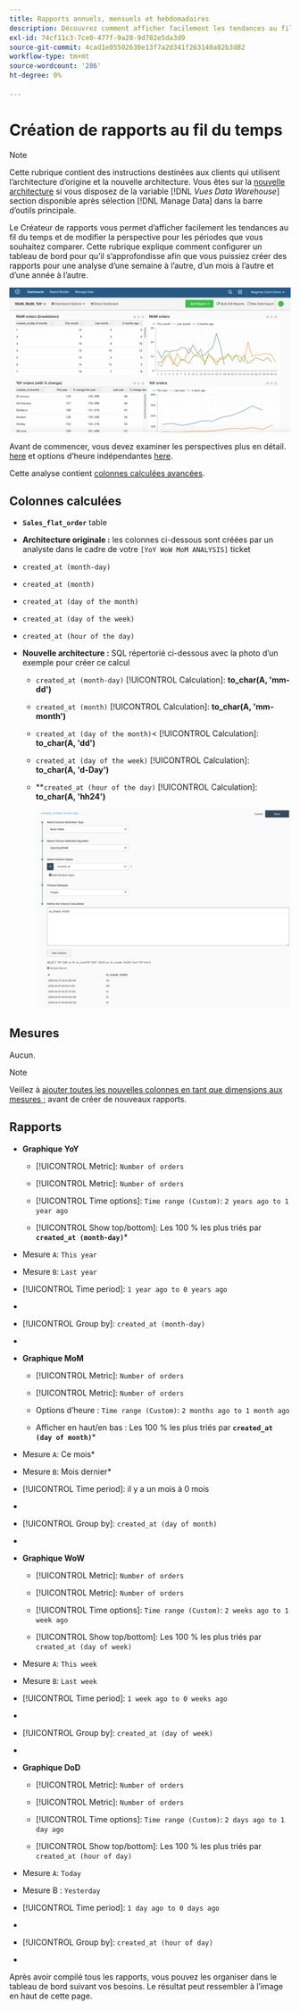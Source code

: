 ```yaml
---
title: Rapports annuels, mensuels et hebdomadaires
description: Découvrez comment afficher facilement les tendances au fil du temps et modifier la perspective pour les périodes que vous souhaitez comparer.
exl-id: 74cf11c3-7ce0-477f-9a28-9d782e5da3d9
source-git-commit: 4cad1e05502630e13f7a2d341f263140a02b3d82
workflow-type: tm+mt
source-wordcount: '286'
ht-degree: 0%

---
```


# Création de rapports au fil du temps

>[!NOTE]
>
>Cette rubrique contient des instructions destinées aux clients qui utilisent l’architecture d’origine et la nouvelle architecture. Vous êtes sur la [nouvelle architecture](../../administrator/account-management/new-architecture.md) si vous disposez de la variable [!DNL _Vues Data Warehouse_] section disponible après sélection [!DNL Manage Data] dans la barre d’outils principale.

Le Créateur de rapports vous permet d’afficher facilement les tendances au fil du temps et de modifier la perspective pour les périodes que vous souhaitez comparer. Cette rubrique explique comment configurer un tableau de bord pour qu’il s’approfondisse afin que vous puissiez créer des rapports pour une analyse d’une semaine à l’autre, d’un mois à l’autre et d’une année à l’autre.

![](../../assets/Wow__mom__yoy.png)

Avant de commencer, vous devez examiner les perspectives plus en détail. [here](../../tutorials/using-visual-report-builder.md) et options d’heure indépendantes [here](../../tutorials/time-options-visual-rpt-bldr.md).

Cette analyse contient [colonnes calculées avancées](../data-warehouse-mgr/adv-calc-columns.md).

## Colonnes calculées

* **`Sales_flat_order`** table
* **Architecture originale :** les colonnes ci-dessous sont créées par un analyste dans le cadre de votre `[YoY WoW MoM ANALYSIS]` ticket
* `created_at (month-day)`
* `created_at (month)`
* `created_at (day of the month)`
* `created_at (day of the week)`
* `created_at (hour of the day)`

* **Nouvelle architecture :** SQL répertorié ci-dessous avec la photo d’un exemple pour créer ce calcul
   * `created_at (month-day)` [!UICONTROL Calculation]: **to_char(A, &#39;mm-dd&#39;)**
   * `created_at (month)` [!UICONTROL Calculation]: **to_char(A, &#39;mm-month&#39;)**
   * `created_at (day of the month)`&lt; [!UICONTROL Calculation]: **to_char(A, &#39;dd&#39;)**
   * `created_at (day of the week)` [!UICONTROL Calculation]: **to_char(A, &#39;d-Day&#39;)**
   * **`created_at (hour of the day)` [!UICONTROL Calculation]: **to_char(A, &#39;hh24&#39;)**

      ![](../../assets/new-arch-create-calc.png)

## Mesures

Aucun.

>[!NOTE]
>
>Veillez à [ajouter toutes les nouvelles colonnes en tant que dimensions aux mesures ;](../data-warehouse-mgr/manage-data-dimensions-metrics.md) avant de créer de nouveaux rapports.

## Rapports

* **Graphique YoY**
   * [!UICONTROL Metric]: `Number of orders`

   * [!UICONTROL Metric]: `Number of orders`
   * [!UICONTROL Time options]: `Time range (Custom)`: `2 years ago to 1 year ago`

   * [!UICONTROL Show top/bottom]: Les 100 % les plus triés par **`created_at (month-day)`***

* Mesure `A`: `This year`
* Mesure `B`: `Last year`
* [!UICONTROL Time period]: `1 year ago to 0 years ago`
* 
   [!UICONTROL Interval]: `None`
* [!UICONTROL Group by]: `created_at (month-day)`
* 
   [!UICONTROL Chart Type]: `Line`

* **Graphique MoM**
   * [!UICONTROL Metric]: `Number of orders`

   * [!UICONTROL Metric]: `Number of orders`
   * Options d’heure : `Time range (Custom)`: `2 months ago to 1 month ago`

   * Afficher en haut/en bas : Les 100 % les plus triés par **`created_at (day of month)`***

* Mesure `A`: Ce mois*
* Mesure `B`: Mois dernier*
* [!UICONTROL Time period]: il y a un mois à 0 mois
* 
   [!UICONTROL Interval]: None
* [!UICONTROL Group by]: `created_at (day of month)`
* 
   [!UICONTROL Chart Type]: Line

* **Graphique WoW**
   * [!UICONTROL Metric]: `Number of orders`

   * [!UICONTROL Metric]: `Number of orders`
   * [!UICONTROL Time options]: `Time range (Custom)`: `2 weeks ago to 1 week ago`

   * [!UICONTROL Show top/bottom]: Les 100 % les plus triés par `created_at (day of week)`

* Mesure `A`: `This week`
* Mesure `B`: `Last week`
* [!UICONTROL Time period]: `1 week ago to 0 weeks ago`
* 
   [!UICONTROL Interval]: `None`
* [!UICONTROL Group by]: `created_at (day of week)`
* 
   [!UICONTROL Chart Type]: `Line`

* **Graphique DoD**
   * [!UICONTROL Metric]: `Number of orders`

   * [!UICONTROL Metric]: `Number of orders`
   * [!UICONTROL Time options]: `Time range (Custom)`: `2 days ago to 1 day ago`

   * [!UICONTROL Show top/bottom]: Les 100 % les plus triés par `created_at (hour of day)`

* Mesure `A`: `Today`
* Mesure B : `Yesterday`
* [!UICONTROL Time period]: `1 day ago to 0 days ago`
* 
   [!UICONTROL Interval]: `None`
* [!UICONTROL Group by]: `created_at (hour of day)`
* 
   [!UICONTROL Chart Type]: `Line`

Après avoir compilé tous les rapports, vous pouvez les organiser dans le tableau de bord suivant vos besoins. Le résultat peut ressembler à l’image en haut de cette page.
